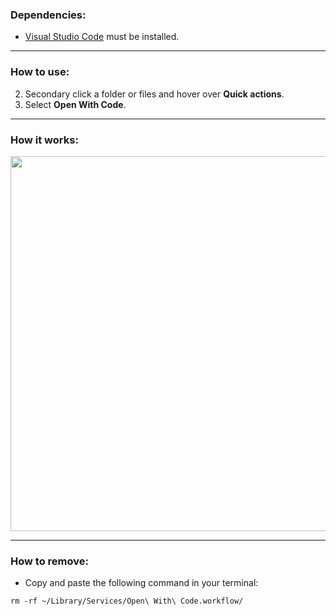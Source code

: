 ### Dependencies:
- [Visual Studio Code](https://code.visualstudio.com/) must be installed.

<hr>

### How to use:
2. Secondary click a folder or files and hover over **Quick actions**.
3. Select **Open With Code**.

<hr>

### How it works:
<p align="left"><img src= https://raw.githubusercontent.com/mylesotoole/CompressForGooglePhotos/main/Compress%20For%20Google%20Photos.workflow/Contents/QuickLook/Preview.png width="600"></p>

<hr>

### How to remove:
- Copy and paste the following command in your terminal:
```
rm -rf ~/Library/Services/Open\ With\ Code.workflow/
```

